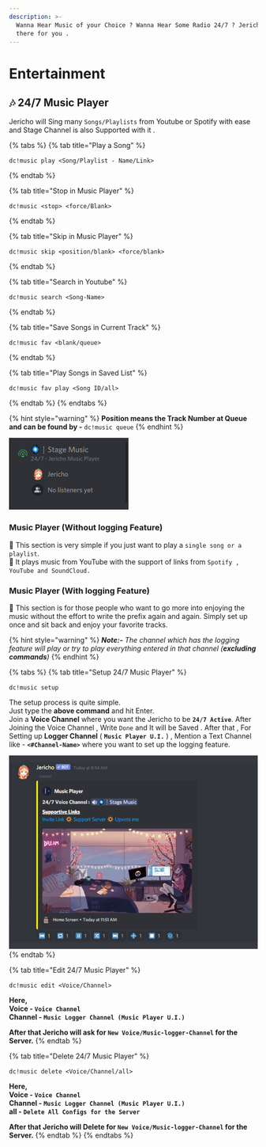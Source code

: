 ```yaml
---
description: >-
  Wanna Hear Music of your Choice ? Wanna Hear Some Radio 24/7 ? Jericho is
  there for you .
---
```


# Entertainment

## 🎶 24/7 Music Player

Jericho will Sing many `Songs/Playlists` from Youtube or Spotify with ease and Stage Channel is also Supported with it .

{% tabs %}
{% tab title="Play a Song" %}
```text
dc!music play <Song/Playlist - Name/Link>
```
{% endtab %}

{% tab title="Stop in Music Player" %}
```
dc!music <stop> <force/Blank>
```
{% endtab %}

{% tab title="Skip in Music Player" %}
```
dc!music skip <position/blank> <force/blank>
```
{% endtab %}

{% tab title="Search in Youtube" %}
```
dc!music search <Song-Name>
```
{% endtab %}

{% tab title="Save Songs in Current Track" %}
```
dc!music fav <blank/queue>
```
{% endtab %}

{% tab title="Play Songs in Saved List" %}
```
dc!music fav play <Song ID/all>
```
{% endtab %}
{% endtabs %}

{% hint style="warning" %}
**Position means the Track Number at Queue and can be found by -** `dc!music queue`
{% endhint %}

![Glimpse of Stage-Channel Support](../.gitbook/assets/1%20%281%29.png)

### Music Player \(Without logging Feature\)

💨 This section is very simple if you just want to play a `single song or a playlist`.   
💨 It plays music from YouTube with the support of links from `Spotify , YouTube and SoundCloud.`

### Music Player \(With logging Feature\)

💨 This section is for those people who want to go more into enjoying the music without the effort to write the prefix again and again. Simply set up once and sit back and enjoy your favorite tracks. 

{% hint style="warning" %}
_**Note:-** The channel which has the logging feature will play or try to play everything entered in that channel \(**excluding commands**\)_
{% endhint %}

{% tabs %}
{% tab title="Setup 24/7 Music Player" %}
```text
dc!music setup
```

The setup process is quite simple.  
Just type the **above command** and hit Enter.  
Join a **Voice Channel** where you want the Jericho to be **`24/7 Active`**. After Joining the Voice Channel , Write `Done` and It will be Saved . After that , For Setting up **Logger Channel** \( **`Music Player U.I.`** \) , Mention a Text Channel like - **`<#Channel-Name>`** where you want to set up the logging feature.

![Glimpse of Music-Player U.I.](../.gitbook/assets/1.png)
{% endtab %}

{% tab title="Edit 24/7 Music Player" %}
```text
dc!music edit <Voice/Channel>
```

**Here,  
Voice - `Voice Channel`  
Channel - `Music Logger Channel (Music Player U.I.)`**

**After that Jericho will ask for `New Voice/Music-logger-Channel` for the Server.**
{% endtab %}

{% tab title="Delete 24/7 Music Player" %}
```text
dc!music delete <Voice/Channel/all>
```

**Here,  
Voice - `Voice Channel`  
Channel - `Music Logger Channel (Music Player U.I.)`   
all - `Delete All Configs for the Server`**

**After that Jericho will Delete for `New Voice/Music-logger-Channel` for the Server.**
{% endtab %}
{% endtabs %}

